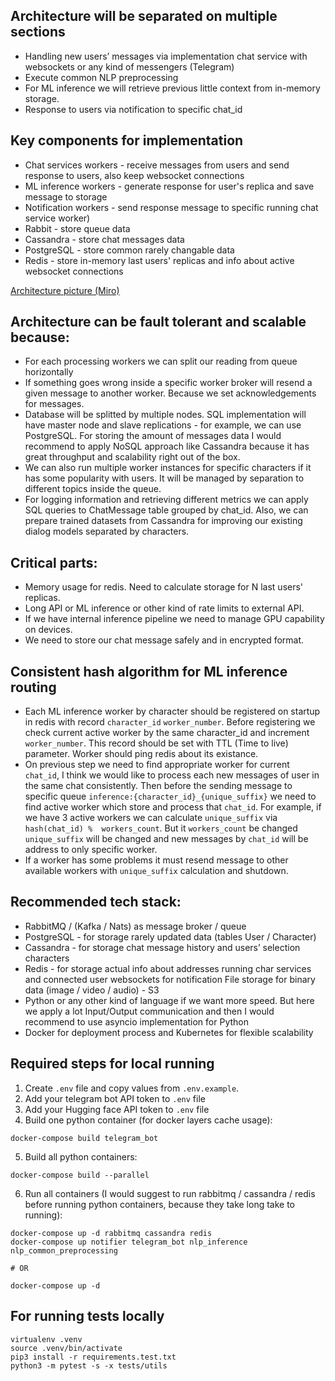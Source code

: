 ## Architecture will be separated on multiple sections
- Handling new users’ messages via implementation chat service with websockets or any kind of messengers (Telegram)
- Execute common NLP preprocessing
- For ML inference we will retrieve previous little context from in-memory storage.
- Response to users via notification to specific chat_id

## Key components for implementation
- Chat services workers - receive messages from users and send response to users, also keep websocket connections
- ML inference workers - generate response for user's replica and save message to storage
- Notification workers - send response message to specific running chat service worker)
- Rabbit - store queue data
- Cassandra - store chat messages data
- PostgreSQL - store common rarely changable data
- Redis - store in-memory last users' replicas and info about active websocket connections

[Architecture picture (Miro)](https://miro.com/app/board/o9J_ljDvhis=/)


## Architecture can be fault tolerant and scalable because:
- For each processing workers we can split our reading from queue horizontally
- If something goes wrong inside a specific worker broker will resend a given message to another worker. Because we set acknowledgements for messages.
- Database will be splitted by multiple nodes. SQL implementation will have master node and slave replications - for example, we can use PostgreSQL. For storing the amount of messages data I would recommend to apply NoSQL approach like Cassandra because it has great throughput and scalability right out of the box.
- We can also run multiple worker instances for specific characters if it has some popularity with users.  It will be managed by separation to different topics inside the queue.
- For logging information and retrieving different metrics we can apply SQL queries to ChatMessage table grouped by chat_id. Also, we can prepare trained datasets from Cassandra for improving our existing dialog models separated by characters.

## Critical parts:
- Memory usage for redis. Need to calculate storage for N last users' replicas.
- Long API or ML inference or other kind of rate limits to external API.
- If we have internal inference pipeline we need to manage GPU capability on devices.
- We need to store our chat message safely and in encrypted format.

## Consistent hash algorithm for ML inference routing
- Each ML inference worker by character should be registered on startup in redis with record `character_id` `worker_number`. Before registering we check current active worker by the same character_id and increment `worker_number`. This record should be set with TTL (Time to live) parameter. Worker should ping redis about its existance.
- On previous step we need to find appropriate worker for current `chat_id`, I think we would like to process each new messages of user in the same chat consistently. Then before the sending message to specific queue `inference:{character_id}_{unique_suffix}` we need to find active worker which store and process that `chat_id`. For example, if we have 3 active workers we can calculate `unique_suffix` via `hash(chat_id) %  workers_count`. But it `workers_count` be changed `unique_suffix` will be changed and new messages by `chat_id` will be address to only specific worker.
- If a worker has some problems it must resend message to other available workers with `unique_suffix` calculation and shutdown.


## Recommended tech stack:
- RabbitMQ / (Kafka / Nats) as message broker / queue
- PostgreSQL - for storage rarely updated data (tables User / Character)
- Cassandra -  for storage chat message history and users’ selection characters
- Redis - for storage actual info about addresses running char services and connected user websockets for notification
File storage for binary data (image / video / audio) - S3
- Python or any other kind of language if we want more speed. But here we apply a lot Input/Output communication and then I would recommend to use asyncio implementation for Python
- Docker for deployment process and Kubernetes for flexible scalability


## Required steps for local running
1. Create `.env` file and copy values from `.env.example`.
2. Add your telegram bot API token to `.env` file
3. Add your Hugging face API token to `.env` file
4. Build one python container (for docker layers cache usage):
```
docker-compose build telegram_bot
```
5. Build all python containers:
```
docker-compose build --parallel
```
6. Run all containers (I would suggest to run rabbitmq / cassandra / redis before running python containers, because they take long take to running):
```
docker-compose up -d rabbitmq cassandra redis
docker-compose up notifier telegram_bot nlp_inference nlp_common_preprocessing

# OR

docker-compose up -d
```


## For running tests locally
```
virtualenv .venv
source .venv/bin/activate
pip3 install -r requirements.test.txt
python3 -m pytest -s -x tests/utils
```
